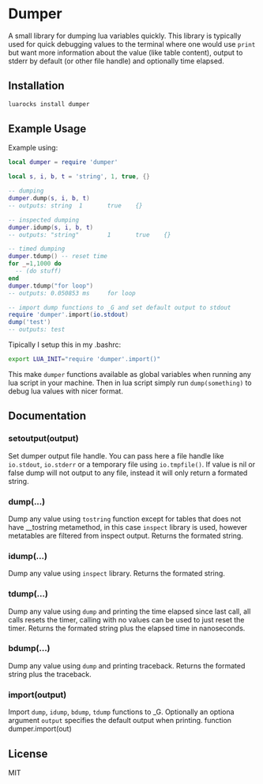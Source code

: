 # Dumper
A small library for dumping lua variables quickly.
This library is typically used for quick debugging values
to the terminal where one would use `print` but want
more information about the value (like table content),
output to stderr by default (or other file handle) and
optionally time elapsed.

## Installation

```bash
luarocks install dumper
```

## Example Usage

Example using:

```lua
local dumper = require 'dumper'

local s, i, b, t = 'string', 1, true, {}

-- dumping
dumper.dump(s, i, b, t)
-- outputs: string  1       true    {}

-- inspected dumping
dumper.idump(s, i, b, t)
-- outputs: "string"        1       true    {}

-- timed dumping
dumper.tdump() -- reset time
for _=1,1000 do
  -- (do stuff)
end
dumper.tdump("for loop")
-- outputs: 0.050853 ms     for loop

-- import dump functions to _G and set default output to stdout
require 'dumper'.import(io.stdout)
dump('test')
-- outputs: test
```

Tipically I setup this in my .bashrc:
```bash
export LUA_INIT="require 'dumper'.import()"
```

This make `dumper` functions available as global variables
when running any lua script in your machine. Then in lua script
simply run `dump(something)` to debug lua values with nicer format.

## Documentation

### setoutput(output)
Set dumper output file handle. You can pass here a file handle like
`io.stdout`, `io.stderr` or a temporary file using `io.tmpfile()`.
If value is nil or false dump will not output to any file, instead
it will only return a formated string.

### dump(...)
Dump any value using `tostring` function except for tables that does not
have __tostring metamethod, in this case `inspect` library is used, however
metatables are filtered from inspect output. Returns the formated string.

### idump(...)
Dump any value using `inspect` library. Returns the formated string.

### tdump(...)
Dump any value using `dump` and printing the time elapsed since last call,
all calls resets the timer, calling with no values can be used to just
reset the timer. Returns the formated string plus the elapsed time
in nanoseconds.

### bdump(...)
Dump any value using `dump` and printing traceback. Returns the formated
string plus the traceback.

### import(output)
Import `dump`, `idump`, `bdump`, `tdump` functions to _G. Optionally
an optiona argument `output` specifies the default output when printing.
function dumper.import(out)

## License

MIT
